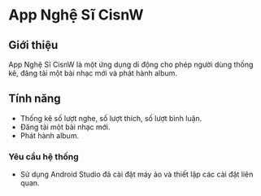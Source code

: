 # App Nghệ Sĩ CisnW

## Giới thiệu

App Nghệ Sĩ CisnW là một ứng dụng di động cho phép người dùng thống kê, đăng tải một bài nhạc mới và phát hành album.

## Tính năng

- Thống kê số lượt nghe, số lượt thích, số lượt bình luận.
- Đăng tải một bài nhạc mới.
- Phát hành album.

### Yêu cầu hệ thống

- Sử dụng Android Studio đã cài đặt máy ảo và thiết lập các cài đặt liên quan.
